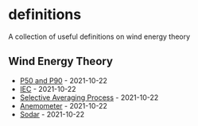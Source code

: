 # definitions

A collection of useful definitions on wind energy theory

<!-- index starts -->
## Wind Energy Theory

* [P50 and P90](https://github.com/rdmolony/definitions/blob/main/wind-energy-theory/p50-and-p90.yaml) - 2021-10-22
* [IEC](https://github.com/rdmolony/definitions/blob/main/wind-energy-theory/iec.yaml) - 2021-10-22
* [Selective Averaging Process](https://github.com/rdmolony/definitions/blob/main/wind-energy-theory/selective-averaging-process.yaml) - 2021-10-22
* [Anemometer](https://github.com/rdmolony/definitions/blob/main/wind-energy-theory/anemometer.yaml) - 2021-10-22
* [Sodar](https://github.com/rdmolony/definitions/blob/main/wind-energy-theory/sodar.yaml) - 2021-10-22
<!-- index ends -->